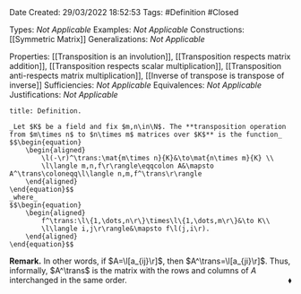 <br />
<br />

Date Created: 29/03/2022 18:52:53
Tags: #Definition #Closed 

Types: _Not Applicable_
Examples: _Not Applicable_
Constructions: [[Symmetric Matrix]]
Generalizations: _Not Applicable_

Properties: [[Transposition is an involution]], [[Transposition respects matrix addition]], [[Transposition respects scalar multiplication]], [[Transposition anti-respects matrix multiplication]], [[Inverse of transpose is transpose of inverse]]
Sufficiencies: _Not Applicable_
Equivalences: _Not Applicable_
Justifications: _Not Applicable_

``` ad-Definition
title: Definition.

_Let $K$ be a field and fix $m,n\in\N$. The **transposition operation from $m\times n$ to $n\times m$ matrices over $K$** is the function_
$$\begin{equation}
    \begin{aligned}
        \l(-\r)^\trans:\mat{m\times n}{K}&\to\mat{n\times m}{K} \\
        \l\langle m,n,f\r\rangle\eqqcolon A&\mapsto A^\trans\coloneqq\l\langle n,m,f^\trans\r\rangle
    \end{aligned}
\end{equation}$$
_where_
$$\begin{equation}
    \begin{aligned}
        f^\trans:\l\{1,\dots,n\r\}\times\l\{1,\dots,m\r\}&\to K\\
        \l\langle i,j\r\rangle&\mapsto f\l(j,i\r).
    \end{aligned}
\end{equation}$$

```

**Remark.** In other words, if $A=\l[a_{ij}\r]$, then $A^\trans=\l[a_{ji}\r]$. Thus, informally, $A^\trans$ is the matrix with the rows and columns of $A$ interchanged in the same order.<span style="float:right;">$\blacklozenge$</span>
